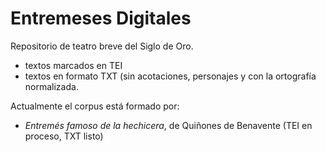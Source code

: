 # Entremeses Digitales

Repositorio de teatro breve del Siglo de Oro.

* textos marcados en TEI
* textos en formato TXT (sin acotaciones, personajes y con la ortografía normalizada.

Actualmente el corpus está formado por: 
* *Entremés famoso de la hechicera*, de Quiñones de Benavente (TEI en proceso, TXT listo)
